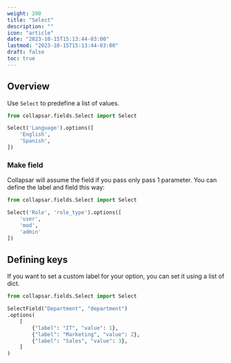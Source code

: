```yaml
---
weight: 200
title: "Select"
description: ""
icon: "article"
date: "2023-10-15T15:13:44-03:00"
lastmod: "2023-10-15T15:13:44-03:00"
draft: false
toc: true
---
```


## Overview
Use `Select` to predefine a list of values.


```python
from collapsar.fields.Select import Select

Select('Language').options([
    'English',
    'Spanish',
])
```

### Make field

Collapsar will assume the field if you pass only pass 1 parameter. You can define the label and field this way:

```python
from collapsar.fields.Select import Select

Select('Role', 'role_type').options([
    'user',
    'mod',
    'admin'
])
```

## Defining keys

If you want to set a custom label for your option, you can set it using a list of dict.

```python
from collapsar.fields.Select import Select

SelectField("Department", "department")
.options(
    [
        {"label": "IT", "value": 1},
        {"label": "Marketing", "value": 2},
        {"label": "Sales", "value": 3},
    ]
)
```


